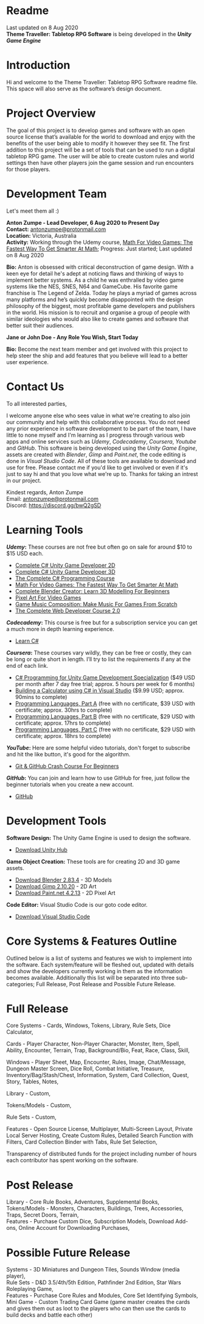 # Readme

Last updated on 8 Aug 2020</br>
<b>Theme Traveller: Tabletop RPG Software</b> is being developed in the <b><i>Unity Game Engine</i></b>

# Introduction

Hi and welcome to the Theme Traveller: Tabletop RPG Software readme file.</br> 
This space will also serve as the software’s design document. 

# Project Overview

The goal of this project is to develop games and software with an open source license that’s available for the world to download and enjoy with the benefits of the user being able to modify it however they see fit. The first addition to this project will be a set of tools that can be used to run a digital tabletop RPG game. The user will be able to create custom rules and world settings then have other players join the game session and run encounters for those players.

# Development Team

Let's meet them all :)

<b>Anton Zumpe - Lead Developer, 6 Aug 2020 to Present Day</b></br>
<b>Contact:</b> antonzumpe@protonmail.com</br>
<b>Location:</b> Victoria, Australia</br>
<b>Activity:</b> Working through the Udemy course, <a href="https://www.udemy.com/course/math-for-games/">Math For Video Games: The Fastest Way To Get Smarter At Math</a>; Progress: Just started; Last updated on 8 Aug 2020

<b>Bio:</b> Anton is obsessed with critical deconstruction of game design. With a keen eye for detail he's adept at noticing flaws and thinking of ways to implement better systems. As a child he was enthralled by video game systems like the NES, SNES, N64 and GameCube. His favorite game franchise is The Legend of Zelda. Today he plays a myriad of games across many platforms and he’s quickly become disappointed with the design philosophy of the biggest, most profitable game developers and publishers in the world. His mission is to recruit and organise a group of people with similar ideologies who would also like to create games and software that better suit their audiences. 

<b>Jane or John Doe - Any Role You Wish, Start Today</b>

<b>Bio:</b> Become the next team member and get involved with this project to help steer the ship and add features that you believe will lead to a better user experience.

# Contact Us

To all interested parties,

I welcome anyone else who sees value in what we're creating to also join our community and help with this collaborative process. You do not need any prior experience in software development to be part of the team, I have little to none myself and I'm learning as I progress through various web apps and online services such as <i>Udemy</i>, <i>Codecademy</i>, <i>Coursera</i>, <i>Youtube</i> and <i>GitHub</i>. This software is being developed using the <i>Unity Game Engine</i>, assets are created with <i>Blender</i>, <i>Gimp</i> and <i>Paint.net</i>, the code editing is done in <i>Visual Studio Code</i>. All of these tools are available to download and use for free. Please contact me if you'd like to get involved or even if it's just to say hi and that you love what we're up to. Thanks for taking an intrest in our project.

Kindest regards, Anton Zumpe</br>
Email: antonzumpe@protonmail.com</br>
Discord: https://discord.gg/bwQ2gSD

# Learning Tools


<b><i>Udemy</i>:</b> These courses are not free but often go on sale for around $10 to $15 USD each.
<ul>
  <li><a href="https://www.udemy.com/course/unitycourse/">Complete C# Unity Game Developer 2D</a></li>
  <li><a href="https://www.udemy.com/course/unitycourse2/">Complete C# Unity Game Developer 3D</a></li>
  <li><a href="https://www.udemy.com/course/the-complete-csharp-programming-course/">The Complete C# Programming Course</a></li>
  <li><a href="https://www.udemy.com/course/math-for-games/">Math For Video Games: The Fastest Way To Get Smarter At Math</a></li>
  <li><a href="https://www.udemy.com/course/blendertutorial/">Complete Blender Creator: Learn 3D Modelling For Beginners</a></li>
  <li><a href="https://www.udemy.com/course/pixel-art-for-video-games/">Pixel Art For Video Games</a></li>
  <li><a href="https://www.udemy.com/course/gamemusiccourse/">Game Music Composition: Make Music For Games From Scratch</a></li>
  <li><a href="https://www.udemy.com/course/the-complete-web-developer-course-2/">The Complete Web Developer Course 2.0</a></li>
</ul>  

<b><i>Codecademy</i>:</b> This course is free but for a subscription service you can get a much more in depth learning experience.
<ul>
  <li><a href="https://www.codecademy.com/learn/learn-c-sharp">Learn C#</a></li>
</ul>

<b><i>Coursera</i>:</b> These courses vary wildly, they can be free or costly, they can be long or quite short in length. I’ll try to list the requirements if any at the end of each link.
<ul>
  <li><a href="https://www.coursera.org/specializations/programming-unity-game-development">C# Programming for Unity Game Development Specialization</a> ($49 USD per month after 7 day free trial; approx. 5 hours per week for 6 months)</li>
  <li><a href="https://www.coursera.org/projects/buildingacalculatorinvisualstudio">Building a Calculator using C# in Visual Studio</a> ($9.99 USD; approx. 90mins to complete)</li>
  <li><a href="https://www.coursera.org/learn/programming-languages">Programming Languages, Part A</a> (free with no certificate, $39 USD with certificate; approx. 30hrs to complete)</li>
  <li><a href="https://www.coursera.org/learn/programming-languages-part-b">Programming Languages, Part B</a> (free with no certificate, $29 USD with certificate; approx. 17hrs to complete)</li>
  <li><a href="https://www.coursera.org/learn/programming-languages-part-c">Programming Languages, Part C</a> (free with no certificate, $29 USD with certificate; approx. 18hrs to complete)</li>
</ul>

<b><i>YouTube</i>:</b> Here are some helpful video tutorials, don't forget to subscribe and hit the like button, it's good for the algorithm.
<ul>
  <li><a href="https://www.youtube.com/watch?v=SWYqp7iY_Tc">Git & GitHub Crash Course For Beginners</a></li>
</ul>

<b><i>GitHub</i>:</b> You can join and learn how to use GitHub for free, just follow the beginner tutorials when you create a new account.
<ul>
  <li><a href="https://github.com/">GitHub</a></li> 
</ul>

# Development Tools

<b>Software Design:</b> The Unity Game Engine is used to design the software.
<ul>
  <li><a href="https://unity3d.com/get-unity/download">Download Unity Hub</a></li>
</ul>

<b>Game Object Creation:</b> These tools are for creating 2D and 3D game assets.
<ul>
  <li><a href="https://www.blender.org/download/">Download Blender 2.83.4</a> - 3D Models</li>
  <li><a href="https://www.gimp.org/downloads/">Download Gimp 2.10.20</a> - 2D Art</li>
  <li><a href="https://www.getpaint.net/download.html">Download Paint.net 4.2.13</a> - 2D Pixel Art</li>
</ul>

<b>Code Editor:</b> Visual Studio Code is our goto code editor.
<ul>
  <li><a href="https://code.visualstudio.com/download">Download Visual Studio Code</a></li>
</ul>

# Core Systems & Features Outline

Outlined below is a list of systems and features we wish to implement into the software. Each system/feature will be fleshed out, updated with details and show the developers currently working in them as the information becomes available. Additionally this list will be separated into three sub-categories; Full Release, Post Release and Possible Future Release.

# Full Release

Core Systems - Cards, Windows, Tokens, Library, Rule Sets, Dice Calculator,

Cards - Player Character, Non-Player Character, Monster, Item, Spell, Ability, Encounter, Terrain, Trap, Background/Bio, Feat, Race, Class, Skill,

Windows - Player Sheet, Map, Encounter, Rules, Image, Chat/Message, Dungeon Master Screen, Dice Roll, Combat Initiative, Treasure, Inventory/Bag/Stash/Chest, Information, System, Card Collection, Quest, Story, Tables, Notes,

Library - Custom,

Tokens/Models - Custom,

Rule Sets - Custom, 

Features - Open Source License, Multiplayer, Multi-Screen Layout, Private Local Server Hosting, Create Custom Rules, Detailed Search Function with Filters, Card Collection Binder with Tabs, Rule Set Selection, 

Transparency of distributed funds for the project including number of hours each contributor has spent working on the software.

# Post Release

Library - Core Rule Books, Adventures, Supplemental Books,<br/>
Tokens/Models - Monsters, Characters, Buildings, Trees, Accessories, Traps, Secret Doors, Terrain,<br/>
Features - Purchase Custom Dice, Subscription Models, Download Add-ons, Online Account for Downloading Purchases, 

# Possible Future Release

Systems - 3D Miniatures and Dungeon Tiles, Sounds Window (media player),<br/> 
Rule Sets - D&D 3.5/4th/5th Edition, Pathfinder 2nd Edition, Star Wars Roleplaying Game,<br/>
Features - Purchase Core Rules and Modules, Core Set Identifying Symbols,<br/>
Mini Game - Custom Trading Card Game (game master creates the cards and gives them out as loot to the players who can then use the cards to build decks and battle each other)